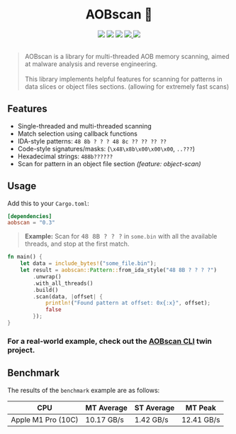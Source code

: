 <h1 align="center">AOBscan 📝</h1>

<div align="center">
  <a href="https://crates.io/crates/aobscan"><img src="https://img.shields.io/crates/v/aobscan.svg"/></a>
  <a href="https://docs.rs/aobscan"><img src="https://docs.rs/aobscan/badge.svg"/></a>
  <a href="https://github.com/sonodima/aobscan/actions?workflow=CI"><img src="https://github.com/sonodima/aobscan/workflows/CI/badge.svg"/></a>
  <a href="https://crates.io/crates/aobscan">
    <img src="https://img.shields.io/crates/d/aobscan?color=pink"/>
  </a>
  <img src="https://img.shields.io/badge/license-MIT-blue.svg"/>
</div>

<br>

> AOBscan is a library for multi-threaded AOB memory scanning, aimed at malware analysis and reverse
> engineering.<br><br>
> This library implements helpful features for scanning for patterns in data slices or object files sections. (allowing
> for extremely fast scans)

## Features

- Single-threaded and multi-threaded scanning
- Match selection using callback functions
- IDA-style patterns: `48 8b ? ? ? 48 8c ?? ?? ?? ??`
- Code-style signatures/masks: (`\x48\x8b\x00\x00\x00`, `..???`)
- Hexadecimal strings: `488b??????`
- Scan for pattern in an object file section _(feature: object-scan)_

## Usage

Add this to your `Cargo.toml`:

```toml
[dependencies]
aobscan = "0.3"
```

> **Example:** Scan for <kbd>48 8B ? ? ?</kbd> in `some.bin` with all the available threads, and stop at the first
> match.

```rust
fn main() {
    let data = include_bytes!("some_file.bin");
    let result = aobscan::Pattern::from_ida_style("48 8B ? ? ? ?")
        .unwrap()
        .with_all_threads()
        .build()
        .scan(data, |offset| {
            println!("Found pattern at offset: 0x{:x}", offset);
            false
        });
}
```

### For a real-world example, check out the [AOBscan CLI](https://github.com/sonodima/aobscan-cli) twin project.

## Benchmark

The results of the `benchmark` example are as follows:

| CPU                | MT Average | ST Average | MT Peak    |
|--------------------|------------|------------|------------|
| Apple M1 Pro (10C) | 10.17 GB/s | 1.42 GB/s  | 12.41 GB/s |
